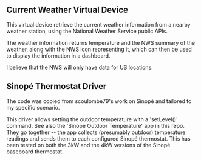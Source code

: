 ## Current Weather Virtual Device

This virtual device retrieve the current weather information from a nearby weather station, using the National Weather Service public APIs.

The weather information returns temperature and the NWS summary of the weather, along with the NWS icon representing it, which can then be used to display the information in a dashboard.

I believe that the NWS will only have data for US locations.

## Sinopé Thermostat Driver

The code was copied from scoulombe79's work on Sinopé and tailored to my specific scenario.

This driver allows setting the outdoor temperature with a 'setLevel()' command. See also the 'Sinopé Outdoor Temperature' app in this repo. They go together -- the app collects (presumably outdoor) temperature readings and sends them to each configured Sinopé thermostat. This has been tested on both the 3kW and the 4kW versions of the Sinopé baseboard thermostat.
